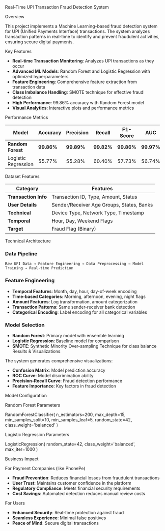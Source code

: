Real-Time UPI Transaction Fraud Detection System

Overview

This project implements a Machine Learning-based fraud detection system for UPI (Unified Payments Interface) transactions. The system analyzes transaction patterns in real-time to identify and prevent fraudulent activities, ensuring secure digital payments.

Key Features

- **Real-time Transaction Monitoring**: Analyzes UPI transactions as they occur
- **Advanced ML Models**: Random Forest and Logistic Regression with optimized hyperparameters
- **Feature Engineering**: Comprehensive feature extraction from transaction data
- **Class Imbalance Handling**: SMOTE technique for effective fraud detection
- **High Performance**: 99.86% accuracy with Random Forest model
- **Visual Analytics**: Interactive plots and performance metrics

 Performance Metrics

| Model | Accuracy | Precision | Recall | F1-Score | AUC |
|-------|----------|-----------|--------|----------|-----|
| **Random Forest** | **99.86%** | **99.89%** | **99.82%** | **99.86%** | **99.97%** |
| Logistic Regression | 55.77% | 55.28% | 60.40% | 57.73% | 56.74% |

 Dataset Features

| Category | Features |
|----------|----------|
| **Transaction Info** | Transaction ID, Type, Amount, Status |
| **User Details** | Sender/Receiver Age Groups, States, Banks |
| **Technical** | Device Type, Network Type, Timestamp |
| **Temporal** | Hour, Day, Weekend Flags |
| **Target** | Fraud Flag (Binary) |

Technical Architecture

### Data Pipeline
```
Raw UPI Data → Feature Engineering → Data Preprocessing → Model Training → Real-time Prediction
```

### Feature Engineering
- **Temporal Features**: Month, day, hour, day-of-week encoding
- **Time-based Categories**: Morning, afternoon, evening, night flags
- **Amount Features**: Log transformation, amount categorization
- **Transaction Patterns**: Same sender-receiver bank detection
- **Categorical Encoding**: Label encoding for all categorical variables

### Model Selection
- **Random Forest**: Primary model with ensemble learning
- **Logistic Regression**: Baseline model for comparison
- **SMOTE**: Synthetic Minority Over-sampling Technique for class balance
Results & Visualizations

The system generates comprehensive visualizations:

- **Confusion Matrix**: Model prediction accuracy
- **ROC Curve**: Model discrimination ability
- **Precision-Recall Curve**: Fraud detection performance
- **Feature Importance**: Key factors in fraud detection

 Model Configuration

Random Forest Parameters

RandomForestClassifier(
    n_estimators=200,
    max_depth=15,
    min_samples_split=10,
    min_samples_leaf=5,
    random_state=42,
    class_weight='balanced'
)

Logistic Regression Parameters

LogisticRegression(
    random_state=42,
    class_weight='balanced',
    max_iter=1000
)


 Business Impact

For Payment Companies (like PhonePe)
- **Fraud Prevention**: Reduces financial losses from fraudulent transactions
- **User Trust**: Maintains customer confidence in the platform
- **Regulatory Compliance**: Meets financial security requirements
- **Cost Savings**: Automated detection reduces manual review costs

 For Users
- **Enhanced Security**: Real-time protection against fraud
- **Seamless Experience**: Minimal false positives
- **Peace of Mind**: Secure digital transactions

